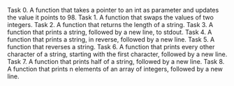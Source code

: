 Task 0. A function that takes a pointer to an int as parameter and updates the value it points to 98.
Task 1. A function that swaps the values of two integers.
Task 2. A function that returns the length of a string.
Task 3. A function that prints a string, followed by a new line, to stdout.
Task 4. A function that prints a string, in reverse, followed by a new line.
Task 5. A function that reverses a string.
Task 6. A function that prints every other character of a string, starting with the first character, followed by a new line.
Task 7. A function that prints half of a string, followed by a new line.
Task 8. A  function that prints n elements of an array of integers, followed by a new line.

